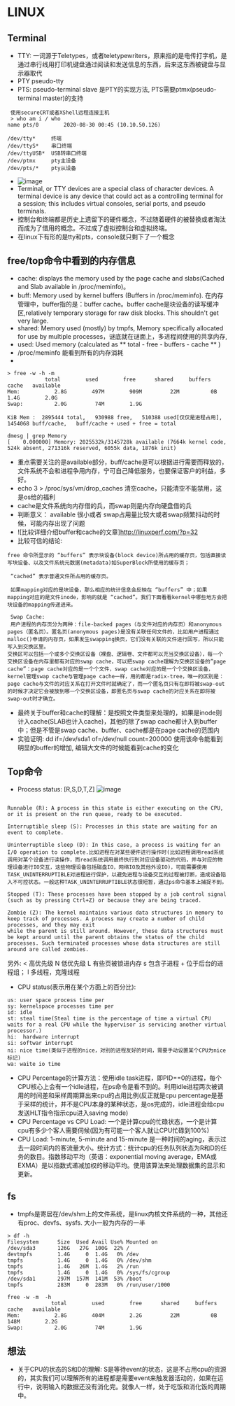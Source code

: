 # LINUX 
## Terminal
* TTY: 一词源于Teletypes，或者teletypewriters，原来指的是电传打字机，是通过串行线用打印机键盘通过阅读和发送信息的东西，后来这东西被键盘与显示器取代
* PTY pseudo-tty
* PTS: pseudo-terminal slave 是PTY的实现方法, PTS需要ptmx(pseudo-terminal master)的支持
```
 使用secureCRT或者XShell远程连接主机
 > who am i / who
name pts/0        2020-08-30 00:45 (10.10.50.126)
```
```
/dev/tty*     终端
/dev/ttyS*    串口终端
/dev/ttyUSB*  USB转串口终端
/dev/ptmx     pty主设备
/dev/pts/*    pty从设备
```
* ![image](./assets/tty-system-rel.png)
* Terminal, or TTY devices are a special class of character devices. A terminal device is any device that could act as a controlling terminal for a session; this includes virtual consoles, serial ports, and pseudo terminals.
* 控制台和终端都是历史上遗留下的硬件概念，不过随着硬件的被替换或者淘汰而成为了借用的概念。不过成了虚拟控制台和虚拟终端。
* 在linux下有形的是tty和pts，console就只剩下了一个概念

## free/top命令中看到的内存信息
* cache: displays the memory used by the page cache and slabs(Cached and Slab available in /proc/meminfo)。
* buff:  Memory used by kernel buffers (Buffers in /proc/meminfo). 在内存管理中，buffer指的是：buffer cache。buffer cache是块设备的读写缓冲区,relatively temporary storage for raw disk blocks. This shouldn't get very large. 
* shared: Memory used (mostly) by tmpfs, Memory specifically allocated for use by multiple processes，谜底就在谜面上，多进程间使用的共享内存,
* used: Used memory (calculated as ** total - free - buffers - cache ** )
* /proc/meminfo 能看到所有的内存消耗
*
```
> free -w -h -m 
            total        used        free      shared     buffers       cache   available
Mem:           2.8G        497M        909M         22M          0B        1.4G        2.0G
Swap:          2.0G         74M        1.9G

KiB Mem :  2895444 total,   930988 free,   510388 used[仅仅是进程占用],  1454068 buff/cache,   buff/cache + used + free = total

dmesg | grep Memory
[    0.000000] Memory: 2025532k/3145728k available (7664k kernel code, 524k absent, 271316k reserved, 6055k data, 1876k init)
```
* 重点需要关注的是available部分，buff/cache是可以根据进行需要而释放的，文件系统不会和进程争用内存，宁可自己降低服务，也要保证客户的利益，多好。
* echo 3 > /proc/sys/vm/drop_caches 清空cache，只能清空不能禁用，这是os给的福利
* cache是文件系统向内存借的兵，而swap则是内存向硬盘借的兵
* 判断意义： available 很小或者 swap占用量比较大或者swap频繁抖动的时候，可能内存出现了问题
* ![比较详细介绍buffer和cache的文章]http://linuxperf.com/?p=32
* 比较可信的结论:
```
free 命令所显示的 “buffers” 表示块设备(block device)所占用的缓存页，包括直接读写块设备、以及文件系统元数据(metadata)如SuperBlock所使用的缓存页；

 “cached” 表示普通文件所占用的缓存页。

 如果mapping对应的是块设备，那么相应的统计信息会反映在 “buffers” 中；如果mapping对应的是文件inode，影响的就是 “cached”。我们下面看看kernel中哪些地方会把块设备的mapping传递进来。

 Swap Cache: 
 用户进程的内存页分为两种：file-backed pages（与文件对应的内存页）和anonymous pages（匿名页）。匿名页(anonymous pages)是没有关联任何文件的，比如用户进程通过malloc()申请的内存页，如果发生swapping换页，它们没有关联的文件进行回写，所以只能写入到交换区里。
交换区可以包括一个或多个交换区设备（裸盘、逻辑卷、文件都可以充当交换区设备），每一个交换区设备在内存里都有对应的swap cache，可以把swap cache理解为交换区设备的”page cache”：page cache对应的是一个个文件，swap cache对应的是一个个交换区设备，kernel管理swap cache与管理page cache一样，用的都是radix-tree，唯一的区别是：page cache与文件的对应关系在打开文件时就确定了，而一个匿名页只有在即将被swap-out的时候才决定它会被放到哪一个交换区设备，即匿名页与swap cache的对应关系在即将被swap-out时才确立。
```
* 最终关于buffer和cache的理解：是按照文件类型来处理的，如果是inode则计入cache(SLAB也计入cache)，其他的除了swap cache都计入到buffer中；但是不管是swap cache、buffer、cache都是在page cache的范围内
* 实验证明: dd if=/dev/sda1 of=/dev/null count=200000 使用该命令能看到明显的buffer的增加, 编辑大文件的时候能看到cache的变化

## Top命令
* Process status: [R,S,D,T,Z]
![image](./assets/QeLdb.png)
```

Runnable (R): A process in this state is either executing on the CPU, or it is present on the run queue, ready to be executed.

Interruptible sleep (S): Processes in this state are waiting for an event to complete.

Uninterruptible sleep (D): In this case, a process is waiting for an I/O operation to complete.比如进程在对某些硬件进行操作时(比如进程调用read系统调用对某个设备进行读操作，而read系统调用最终执行到对应设备驱动的代码，并与对应的物理设备进行IO交互，这些物理设备包括磁盘IO，网络IO及其他外设IO)，可能需要使用TASK_UNINTERRUPTIBLE对进程进行保护，以避免进程与设备交互的过程被打断，造成设备陷入不可控状态。一般这种TASK_UNINTERRUPTIBLE状态很短暂，通过ps命令基本上捕捉不到。

Stopped (T): These processes have been stopped by a job control signal (such as by pressing Ctrl+Z) or because they are being traced.

Zombie (Z): The kernel maintains various data structures in memory to keep track of processes. A process may create a number of child processes, and they may exit 
while the parent is still around. However, these data structures must be kept around until the parent obtains the status of the child processes. Such terminated processes whose data structures are still around are called zombies.
```
另外:
	<    高优先级
    N    低优先级
    L    有些页被锁进内存
    s    包含子进程
    +    位于后台的进程组；
    l    多线程，克隆线程
* CPU status(表示用在某个方面上的百分比):
```
us: user space process time per
sy: kernelspace processes time per 
id: idle
st: steal time(Steal time is the percentage of time a virtual CPU waits for a real CPU while the hypervisor is servicing another virtual processor.)
hi:  hardware interrupt
si: softwar interrupt
ni: nice time(类似于进程的nice，对别的进程友好的时间，需要手动设置某个CPU为nice标记)
wa: waite io time
```

* CPU Percentage的计算方法：使用idle task进程，即PID==0的进程，每个CPU核心上会有一个idle进程，在ps命令是看不到的。利用idle进程两次被调用的时间差和采样周期算出来cpu的占用比例(反正就是cpu percentage是基于采样的统计，并不是CPU本身的某种状态，是os完成的，idle进程会给cpu发送HLT指令指示cpu进入saving mode)
* CPU Percentage vs CPU Load: 一个是计算cpu的忙碌状态，一个是计算cpu有多少个客人需要伺候(因为有可能一个客人就让CPU忙碌到100%)
* CPU Load: 1-minute, 5-minute and 15-minute 是一种时间的aging，表示过去一段时间内的客流量大小。统计方式：统计cpu的任务队列状态为R和D的任务的数目。指数移动平均（英语：exponential moving average，EMA或EXMA）是以指数式递减加权的移动平均。使用该算法来处理数据集的显示和更新。

## fs
* tmpfs是寄居在/dev/shm上的文件系统，是linux内核文件系统的一种，其他还有proc、devfs、sysfs. 大小一般为内存的一半
```
> df -h 
Filesystem      Size  Used Avail Use% Mounted on
/dev/sda3       126G   27G  100G  22% /
devtmpfs        1.4G     0  1.4G   0% /dev
tmpfs           1.4G     0  1.4G   0% /dev/shm
tmpfs           1.4G   26M  1.4G   2% /run
tmpfs           1.4G     0  1.4G   0% /sys/fs/cgroup
/dev/sda1       297M  157M  141M  53% /boot
tmpfs           283M     0  283M   0% /run/user/1000

free -w -m  -h
              total        used        free      shared     buffers       cache   available
Mem:           2.8G        404M        2.2G         22M          0B        148M        2.2G
Swap:          2.0G         74M        1.9G
```
## 想法
* 关于CPU的状态的S和D的理解: S是等待event的状态，这是不占用cpu的资源的，其实我们可以理解所有的进程都是需要event来触发器活动的，如果在运行中，说明输入的数据还没有消化完。就像人一样，处于吃饭和消化饭的周期中。
